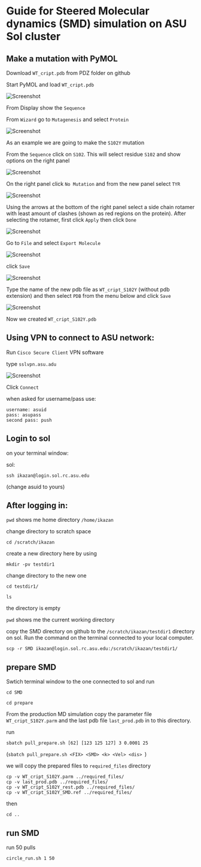 # Guide for Steered Molecular dynamics (SMD) simulation on ASU Sol cluster

## Make a mutation with PyMOL

Download `WT_cript.pdb` from PDZ folder on github

Start PyMOL and load `WT_cript.pdb` 

![Screenshot](PyMOL/PyMOL_mutate_1.png)

From Display show the `Sequence`

From `Wizard` go to `Mutagenesis` and select `Protein`

![Screenshot](PyMOL/PyMOL_mutate_2.png)

As an example we are going to make the `S102Y` mutation

From the `Sequence` click on `S102`. This will select residue `S102` and show options on the right panel

![Screenshot](PyMOL/PyMOL_mutate_3.png)

On the right panel click `No Mutation` and from the new panel select `TYR`

![Screenshot](PyMOL/PyMOL_mutate_4.png)

Using the arrows at the bottom of the right panel select a side chain rotamer with least amount of clashes (shown as red regions on the protein). After selecting the rotamer, first click `Apply` then click `Done`

![Screenshot](PyMOL/PyMOL_mutate_5.png)

Go to `File` and select `Export Molecule`

![Screenshot](PyMOL/PyMOL_mutate_6.png)

click `Save`

![Screenshot](PyMOL/PyMOL_mutate_7.png)

Type the name of the new pdb file as `WT_cript_S102Y` (without pdb extension) and then select `PDB` from the menu below and click `Save`

![Screenshot](PyMOL/PyMOL_mutate_8.png)

Now we created `WT_cript_S102Y.pdb`

## Using VPN to connect to ASU network:

Run `Cisco Secure Client` VPN software

type `sslvpn.asu.adu`

![Screenshot](VPN/VPN_1.png)

Click `Connect`

when asked for username/pass use:

```
username: asuid
pass: asupass
second pass: push 
```

## Login to sol

on your terminal window:

sol:

```
ssh ikazan@login.sol.rc.asu.edu
```

(change asuid to yours)

## After logging in:

`pwd` shows me home directory `/home/ikazan`

change directory to scratch space

```
cd /scratch/ikazan
```

create a new directory here by using

```
mkdir -pv testdir1
```

change directory to the new one

```
cd testdir1/
```

```
ls
```

the directory is empty

`pwd` shows me the current working directory

copy the SMD directory on github to the `/scratch/ikazan/testdir1` directory on sol. Run the command on the terminal connected to your local computer.

```
scp -r SMD ikazan@login.sol.rc.asu.edu:/scratch/ikazan/testdir1/
```

## prepare SMD

Swtich terminal window to the one connected to sol and run

```
cd SMD
```

```
cd prepare
```

From the production MD simulation copy the parameter file `WT_cript_S102Y.parm` and the last pdb file `last_prod.pdb` in to this directory.

run

```
sbatch pull_prepare.sh [62] [123 125 127] 3 0.0001 25
```

(`sbatch pull_prepare.sh <FIX> <SMD> <k> <Vel> <dis> `)

we will copy the prepared files to `required_files` directory

```
cp -v WT_cript_S102Y.parm ../required_files/
cp -v last_prod.pdb ../required_files/
cp -v WT_cript_S102Y_rest.pdb ../required_files/
cp -v WT_cript_S102Y_SMD.ref ../required_files/
```

then

```
cd ..
```

## run SMD

run 50 pulls

```
circle_run.sh 1 50
```
